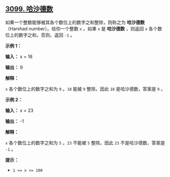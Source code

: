 ## [3099. 哈沙德数](https://leetcode.cn/problems/harshad-number/)



如果一个整数能够被其各个数位上的数字之和整除，则称之为 **哈沙德数**（Harshad number）。给你一个整数 `x` 。如果 `x` 是 **哈沙德数** ，则返回 `x` 各个数位上的数字之和，否则，返回 `-1` 。

 

**示例 1：**

**输入：** x = 18

**输出：** 9

**解释：**

`x` 各个数位上的数字之和为 `9` 。`18` 能被 `9` 整除。因此 `18` 是哈沙德数，答案是 `9` 。

**示例 2：**

**输入：** x = 23

**输出：** -1

**解释：**

`x` 各个数位上的数字之和为 `5` 。`23` 不能被 `5` 整除。因此 `23` 不是哈沙德数，答案是 `-1` 。

 

**提示：**

- `1 <= x <= 100`
